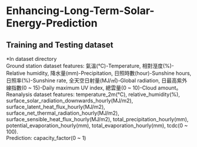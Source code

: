 # Enhancing-Long-Term-Solar-Energy-Prediction

## Training and Testing dataset
*In dataset directory    
Ground station dataset features: 氣溫(℃)-Temperature, 相對溼度(%)-Relative humidity, 降水量(mm)-Precipitation, 日照時數(hour)-Sunshine hours, 日照率(%)-Sunshine rate, 全天空日射量(MJ/㎡)-Global radiation, 日最高紫外線指數(0 ~ 15)-Daily maximum UV index, 總雲量(0 ~ 10)-Cloud amount。  
Reanalysis dataset features: temperature_2m(℃), relative_humidity(%), surface_solar_radiation_downwards_hourly(MJ/m2),	surface_latent_heat_flux_hourly(MJ/m2), surface_net_thermal_radiation_hourly(MJ/m2), surface_sensible_heat_flux_hourly(MJ/m2),	total_precipitation_hourly(mm), potential_evaporation_hourly(mm), total_evaporation_hourly(mm), tcdc(0 ~ 100).  
Prediction: capacity_factor(0 ~ 1)
